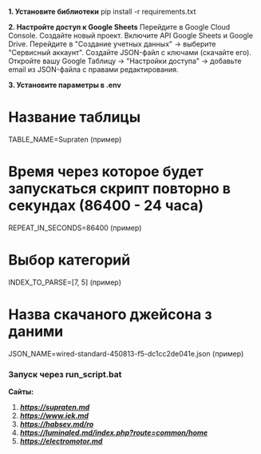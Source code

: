 **1️. Установите библиотеки**
pip install -r requirements.txt

**2️. Настройте доступ к Google Sheets**
Перейдите в Google Cloud Console.
Создайте новый проект.
Включите API Google Sheets и Google Drive.
Перейдите в "Создание учетных данных" → выберите "Сервисный аккаунт".
Создайте JSON-файл с ключами (скачайте его).
Откройте вашу Google Таблицу → "Настройки доступа" → добавьте email из JSON-файла с правами редактирования.

**3. Установите параметры в .env**

# Название таблицы

TABLE_NAME=Supraten (пример)

# Время через которое будет запускаться скрипт повторно в секундах (86400 - 24 часа)

REPEAT_IN_SECONDS=86400 (пример)

# Выбор категорий

INDEX_TO_PARSE=[7, 5] (пример)

# Назва скачаного джейсона з даними

JSON_NAME=wired-standard-450813-f5-dc1cc2de041e.json (пример)

### Запуск через run_script.bat

**Сайты:**

1. ***https://supraten.md***
1. ***https://www.iek.md***
1. ***https://habsev.md/ro***
1. ***https://luminaled.md/index.php?route=common/home***
1. ***https://electromotor.md***
